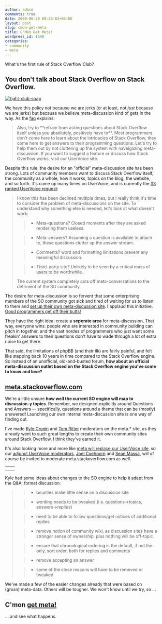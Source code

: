 ```yaml
---
author: admin
comments: true
date: 2009-06-28 08:26:03+00:00
layout: post
slug: cmon-get-meta
title: C'Mon Get Meta!
wordpress_id: 1540
categories:
- community
- meta
---
```



What's the first rule of Stack Overflow Club?





## You don't talk about Stack Overflow on Stack Overflow.





[![fight-club-soap](http://blog.stackoverflow.com/wp-content/uploads/fight-club-soap.jpg)](http://www.kropserkel.com/fightclub.htm)



We have this policy not because we are jerks (or at least, not _just_ because we are jerks) but because we believe meta-discussion kind of gets in the way. As the [faq](http://stackoverflow.com/faq) explains:





<blockquote>
Also, try to **refrain from asking questions about Stack Overflow itself unless you absolutely, positively have to**. Most programmers don't come here to learn about the intricacies of Stack Overflow; they come here to get answers to their programming questions. Let's try to help them out by not cluttering up the system with navelgazing meta-discussion. If you want to suggest a feature or discuss how Stack Overflow works, visit our UserVoice site.
</blockquote>





Despite this rule, the desire for an "official" meta-discussion site has been strong. Lots of community members want to discuss Stack Overflow itself, the community as a whole, how it works, topics on the blog, the website, and so forth. It's come up many times on UserVoice, and is currently the [#3 ranked UserVoice request](http://stackoverflow.uservoice.com/pages/1722-general/suggestions/106921-provide-an-authorized-location-for-meta-discussion-):





<blockquote>
I know this has been declined multiple times, but I really think it's time to consider the problem of meta-discussions on the site. To understand why something else is needed, let's look at what doesn't work:

> 
> 

> 
> 

>   * Meta-questions? Closed moments after they are asked rendering them useless.

>   * Meta-answers? Assuming a question is available to attach to, these questions clutter up the answer stream.

>   * Comments? word and formatting limitations prevent any meaningful discussion.

>   * Third-party site? Unlikely to be seen by a critical mass of users to be worthwhile.


> 
> 
The current system completely cuts off meta-conversations to the detriment of the SO community.
</blockquote>





The desire for meta-discussion is _so_ fervent that some enterprising members of the SO community got sick and tired of waiting for us to listen to them and [set up their own meta-discussion site](http://sof.modos.org/forum/). I applaud this initiative. [Good programmers get off their butts!](http://www.codinghorror.com/blog/archives/000135.html) 



They have the right idea: create a **seperate area** for meta-discussion. That way, everyone wins: people who are interested in community building can pitch in together, and the vast hordes of programmers who just want some freakin' answers to their questions don't have to wade through a lot of extra noise to get there.



That said, the limitations of phpBB (and their ilk) are fairly painful, and felt like stepping back 10 years in time compared to the Stack Overflow engine. So instead of an unofficial, old-and-busted forum, **how about an official meta-discussion outlet based on the Stack Overflow engine you've come to know and love?**





## [meta.stackoverflow.com](http://meta.stackoverflow.com/)





We're a little unsure **how well the current SO engine will map to discussion-y topics**. Remember, we designed explicitly around Questions and Answers -- specifically, questions around a theme that can be (mostly) answered! Launching our own internal meta-discussion site is one way of finding out.



I've made [Kyle Cronin](http://meta.stackoverflow.com/users/658/nobody) and [Tom Ritter](http://meta.stackoverflow.com/users/8435/tom-ritter) moderators on the meta.* site, as they already went to such great lengths to create their own community sites around Stack Overflow. I think they've earned it.



It's also looking more and more like [meta will replace our UserVoice site](http://meta.stackoverflow.com/questions/1/should-meta-stackoverflow-com-replace-uservoice-com), so our [adjunct UserVoice moderators](http://blog.stackoverflow.com/2008/12/new-uservoice-moderator/), [Joel Coehoorn](http://meta.stackoverflow.com/users/3043/joel-coehoorn) and [Sean Massa](http://meta.stackoverflow.com/users/106/endangeredmassa), will of course be invited to moderate meta.stackoverflow.com as well.



<table >
<tr >

<td >


</td>

<td >


</td>
</tr>
<tr >

<td >


</td>

<td >


</td>
</tr>
</table>



Kyle had some ideas about changes to the SO engine to help it adapt from the Q&A; format discussion:





<blockquote>

> 
> 

>   * bounties make little sense on a discussion site

>   * wording needs to be tweaked (i.e. questions->topics, answers->replies)

>   * need to be able to follow questions/get notices of additional replies

>   * remove notion of community wiki, as discussion sites have a stronger sense of ownership, plus nothing will be off-topic

>   * ensure that chronological ordering is the default, if not the only, sort order, both for replies and comments

>   * remove accepting an answer

>   * some of the close reasons will have to be removed or tweaked
</blockquote>





We've made a few of the easier changes already that were based on (groan) meta-data. Others will be tougher. We won't know until we try, so ...





## C'mon [get meta!](http://meta.stackoverflow.com/)





... and see what happens.

